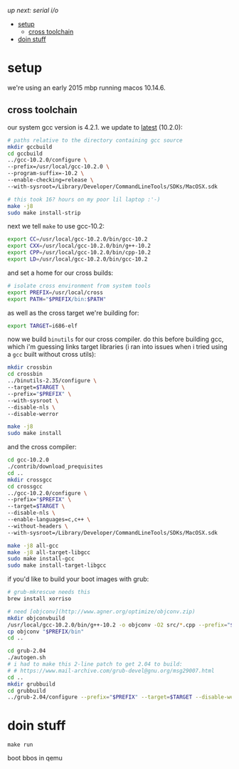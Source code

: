 _up next: serial i/o_

* [setup](#setup)
    * [cross toolchain](#cross-toolchain)
* [doin stuff](#doin-stuff)

# setup

we're using an early 2015 mbp running macos 10.14.6.

## cross toolchain

our system gcc version is 4.2.1. we update to [latest](https://wiki.osdev.org/Building_GCC) (10.2.0):

```sh
# paths relative to the directory containing gcc source
mkdir gccbuild
cd gccbuild
../gcc-10.2.0/configure \
--prefix=/usr/local/gcc-10.2.0 \
--program-suffix=-10.2 \
--enable-checking=release \
--with-sysroot=/Library/Developer/CommandLineTools/SDKs/MacOSX.sdk

# this took 16? hours on my poor lil laptop :'-)
make -j8
sudo make install-strip
```

next we tell `make` to use gcc-10.2:

```sh
export CC=/usr/local/gcc-10.2.0/bin/gcc-10.2
export CXX=/usr/local/gcc-10.2.0/bin/g++-10.2
export CPP=/usr/local/gcc-10.2.0/bin/cpp-10.2
export LD=/usr/local/gcc-10.2.0/bin/gcc-10.2
```

and set a home for our cross builds:

```sh
# isolate cross environment from system tools
export PREFIX=/usr/local/cross
export PATH="$PREFIX/bin:$PATH"
```

as well as the cross target we're building for:

```sh
export TARGET=i686-elf
```

now we build `binutils` for our cross compiler.
do this before building gcc, which i'm guessing
links target libraries (i ran into issues
when i tried using a `gcc` built without cross
utils):

```sh
mkdir crossbin
cd crossbin
../binutils-2.35/configure \
--target=$TARGET \
--prefix="$PREFIX" \
--with-sysroot \
--disable-nls \
--disable-werror

make -j8
sudo make install
```

and the cross compiler:

```sh
cd gcc-10.2.0
./contrib/download_prequisites
cd ..
mkdir crossgcc
cd crossgcc
../gcc-10.2.0/configure \
--prefix="$PREFIX" \
--target=$TARGET \
--disable-nls \
--enable-languages=c,c++ \
--without-headers \
--with-sysroot=/Library/Developer/CommandLineTools/SDKs/MacOSX.sdk

make -j8 all-gcc
make -j8 all-target-libgcc
sudo make install-gcc
sudo make install-target-libgcc
```

if you'd like to build your boot images with grub:

```sh
# grub-mkrescue needs this
brew install xorriso

# need [objconv](http://www.agner.org/optimize/objconv.zip)
mkdir objconvbuild
/usr/local/gcc-10.2.0/bin/g++-10.2 -o objconv -O2 src/*.cpp --prefix="$PREFIX"
cp objconv "$PREFIX/bin"
cd ..

cd grub-2.04
./autogen.sh
# i had to make this 2-line patch to get 2.04 to build:
# # https://www.mail-archive.com/grub-devel@gnu.org/msg29007.html
cd ..
mkdir grubbuild
cd grubbuild
../grub-2.04/configure --prefix="$PREFIX" --target=$TARGET --disable-werror
```

# doin stuff

`make run`

boot bbos in qemu
